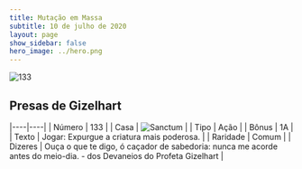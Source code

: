 ```yaml
---
title: Mutação em Massa
subtitle: 10 de julho de 2020
layout: page
show_sidebar: false
hero_image: ../hero.png
---
```


![133](https://cdn.keyforgegame.com/media/card_front/pt/479_133_5QCPVQPQPP5C_pt.png)

## Presas de Gizelhart

|----|----|
| Número | 133 |
| Casa | ![Sanctum](https://archonarcana.com/images/thumb/c/c7/Sanctum.png/22px-Sanctum.png "Santuário") |
| Tipo | Ação |
| Bônus | 1A |
| Texto | Jogar: Expurgue a criatura mais   poderosa. |
| Raridade | Comum |
| Dizeres | Ouça o que te digo, ó caçador de sabedoria: nunca me acorde antes do meio-dia.   - dos Devaneios do Profeta Gizelhart |
